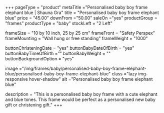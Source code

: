 +++
pageType = "product"
metaTitle ="Personalised baby boy frame elephant blue | Shauna Gra"
title = "Personalised baby boy frame elephant blue"
price = "45.00"
downFrom ="50.00"
saleOn ="yes"
productGroup = "frames"
productType = "baby"
stockLeft = "2 Left"

frameSize = "10 by 10 inch, 25 by 25 cm"
frameFront = "Safety Perspex"
frameMounting = "Wall hung or free standing"
frameWeight = "1000"

buttonChristeningDate = "yes"
buttonBabyDateOfBirth = "yes"
buttonBabyTimeOfBirth =""
buttonBabyWeight = ""
buttonBackgroundOption = "yes"

image ="/img/frames/baby/personalised-baby-boy-frame-elephant-blue/personalised-baby-boy-frame-elephant-blue"
class ="lazy img-responsive hover-shadow"
alt ="Personalised baby boy frame elephant blue"

description = "This is a personalised baby boy frame with a cute elephant and blue tones. This frame would be perfect as a personalised new baby gift or christening gift."
+++
